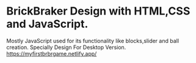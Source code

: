 # BrickBraker Design with HTML,CSS and JavaScript.
Mostly JavaScript used for its functionality like blocks,slider and ball creation.
Specially Design For Desktop Version.
https://myfirstbrbrgame.netlify.app/
